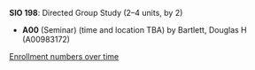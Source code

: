 **SIO 198**: Directed Group Study (2–4 units, by 2)

- **A00** (Seminar) (time and location TBA) by Bartlett, Douglas H (A00983172)

[Enrollment numbers over time](./SIO198.tsv)
